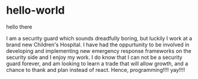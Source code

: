 # hello-world

hello there

I am a security guard which sounds dreadfully boring, but luckily I work at a brand new Children's Hospital. 
I have had the oppurtunity to be involved in developing and implementing new emergency response frameworks on the security        side and I enjoy my work. I do know that I can not be a security guard forever, and am looking to learn a trade that will      allow growth, and a chance to thank and plan instead of react. Hence, programming!!!! yay!!!!
